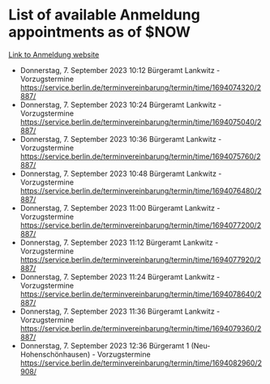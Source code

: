 # List of available Anmeldung appointments as of $NOW
[Link to Anmeldung website](https://service.berlin.de/terminvereinbarung/termin/tag.php?termin=1&anliegen[]=120686&dienstleisterlist=122210,122217,327316,122219,327312,122227,327314,122231,327346,122243,327348,122254,122252,329742,122260,329745,122262,329748,122271,327278,122273,327274,122277,327276,330436,122280,327294,122282,327290,122284,327292,122291,327270,122285,327266,122286,327264,122296,327268,150230,329760,122297,327286,122294,327284,122312,329763,122314,329775,122304,327330,122311,327334,122309,327332,317869,122281,327352,122279,329772,122283,122276,327324,122274,327326,122267,329766,122246,327318,122251,327320,122257,327322,122208,327298,122226,327300&herkunft=http%3A%2F%2Fservice.berlin.de%2Fdienstleistung%2F120686%2F)
- Donnerstag, 7. September 2023 10:12 Bürgeramt Lankwitz - Vorzugstermine https://service.berlin.de/terminvereinbarung/termin/time/1694074320/2887/
- Donnerstag, 7. September 2023 10:24 Bürgeramt Lankwitz - Vorzugstermine https://service.berlin.de/terminvereinbarung/termin/time/1694075040/2887/
- Donnerstag, 7. September 2023 10:36 Bürgeramt Lankwitz - Vorzugstermine https://service.berlin.de/terminvereinbarung/termin/time/1694075760/2887/
- Donnerstag, 7. September 2023 10:48 Bürgeramt Lankwitz - Vorzugstermine https://service.berlin.de/terminvereinbarung/termin/time/1694076480/2887/
- Donnerstag, 7. September 2023 11:00 Bürgeramt Lankwitz - Vorzugstermine https://service.berlin.de/terminvereinbarung/termin/time/1694077200/2887/
- Donnerstag, 7. September 2023 11:12 Bürgeramt Lankwitz - Vorzugstermine https://service.berlin.de/terminvereinbarung/termin/time/1694077920/2887/
- Donnerstag, 7. September 2023 11:24 Bürgeramt Lankwitz - Vorzugstermine https://service.berlin.de/terminvereinbarung/termin/time/1694078640/2887/
- Donnerstag, 7. September 2023 11:36 Bürgeramt Lankwitz - Vorzugstermine https://service.berlin.de/terminvereinbarung/termin/time/1694079360/2887/
- Donnerstag, 7. September 2023 12:36 Bürgeramt 1 (Neu- Hohenschönhausen) - Vorzugstermine https://service.berlin.de/terminvereinbarung/termin/time/1694082960/2908/
